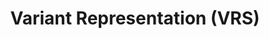 ---
title: Variant Representation (VRS)
page_id: vrs
type: technologies_standards
toc: true
description: GA4GH standard for representing genomic sequencing variants
contributors: [Marion Shadbolt]
affiliations: [GA4GH]
---